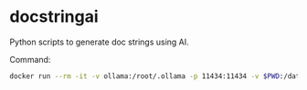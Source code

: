 # docstringai
Python scripts to generate doc strings using AI.

Command:

```bash
docker run --rm -it -v ollama:/root/.ollama -p 11434:11434 -v $PWD:/data/ -v /Users/bhag/.ollama/models/:/root/.ollama/models/ --entrypoint bash --name ollama docstringai
```
